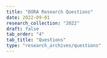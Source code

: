 ```yaml
---
title: "DORA Research Questions"
date: 2022-09-01
research_collection: "2022"
draft: false
tab_order: "4"
tab_title: "Questions"
type: "research_archives/questions"
---
```


